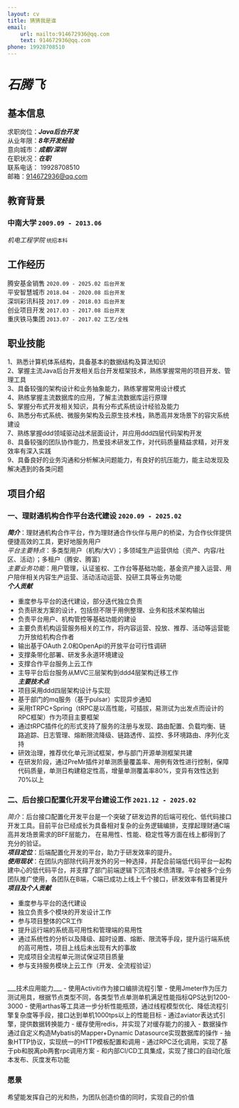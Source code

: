 ```yaml
---
layout: cv
title: 猜猜我是谁
email: 
    url: mailto:914672936@qq.com
    text: 914672936@qq.com
phone: 19928708510
---
```

# ___石腾飞___


## 基本信息
求职岗位：___Java后台开发___ <br>
从业年限：___8年开发经验___ <br>
意向城市：___成都/深圳___ <br>
在职状况：___在职___ <br>
联系电话： 19928708510 <br>
邮箱：914672936@qq.com

## 教育背景

### __中南大学__  `2009.09 - 2013.06`
_机电工程学院_  `统招本科`


## 工作经历

腾安基金销售  `2020.09 - 2025.02 后台开发` <br>
平安智慧城市  `2018.04 - 2020.08 后台开发` <br>
深圳彩讯科技  `2017.09 - 2018.03 后台开发` <br>
创业项目开发  `2017.03 - 2017.08 后台开发` <br>
重庆铁马集团  `2013.07 - 2017.02 工艺/全栈` <br>


## 职业技能

1、熟悉计算机体系结构，具备基本的数据结构及算法知识 <br>
2、掌握主流Java后台开发相关后台开发框架技术，熟练掌握常用的项目开发、管理工具 <br>
3、具备较强的架构设计和业务抽象能力，熟练掌握常用设计模式 <br>
4、熟练掌握主流数据库的应用，了解主流数据库运行原理 <br>
5、掌握分布式开发相关知识，具有分布式系统设计经验及能力 <br>
6、熟悉分布式系统、微服务架构及云原生技术栈，熟悉高并发场景下的容灾系统建设 <br>
7、熟练掌握ddd领域驱动战术层面设计，并应用ddd四层代码架构开发 <br>
8、具备较强的团队协作能力，热爱技术研发工作，对代码质量精益求精，对开发效率有深入实践 <br>
9、具备良好的业务沟通和分析解决问题能力，有良好的抗压能力，能主动发现及解决遇到的各类问题 <br>


## 项目介绍


### __一、理财通机构合作平台迭代建设__ `2020.09 - 2025.02`

___简介___：理财通机构合作平台，作为理财通合作伙伴与用户的桥梁，为合作伙伴提供便捷高效的工具，更好地服务用户<br>
_平台主要特点_：多类型用户（机构/大V）；多领域生产运营供给（资产、内容/社区、活动）；多租户（腾安、腾富）<br>
_主要业务功能_：用户管理，认证鉴权、工作台等基础功能，基金资产接入运营、用户陪伴相关内容生产运营、活动活动运营、投研工具等业务功能<br>
___个人贡献___<br>
- 重度参与平台的迭代建设，部分迭代独立负责
- 负责研发方案的设计，包括但不限于用例整理、业务和技术架构输出
- 负责平台用户、机构管控等基础功能的建设
- 主要负责机构运营服务相关的工作，将内容运营、投放、推荐、活动等运营能力开放给机构合作者
- 输出基于OAuth 2.0和OpenApi的开放平台可行性调研<br>
- 支撑条带化部署、研发多永道环境建设
- 支撑合作平台服务上云工作
- 主导平台后台服务从MVC三层架构到ddd4层架构迁移工作 <br>
  ___主要技术点___
- 项目采用ddd四层架构设计与实现
- 基于部门的mq服务（基于pulsar）实现异步通知
- 采用tTRPC+Spring（tRPC是以高性能，可插拔，易测试为出发点而设计的RPC框架）作为项目主要框架
- 通过tRPC插件化的形式支持了服务的注册与发现、路由配置、负载均衡、链路追踪、日志管理、熔断限流降级、链路透传、监控、多环境路由、序列化支持
- 研效治理，推荐优化单元测试框架，参与部门开源单测框架共建
- 在研发阶段，通过PreMr插件对单测质量覆盖率、用例有效性进行控制，保障代码质量，单测日构建稳定性高，增量单测覆盖率80%，变异有效性达到70%以上


### __二、后台接口配置化开发平台建设工作__ `2021.12 - 2025.02`

_简介_：后台接口配置化开发平台是一个突破了研发边界的后端可视化、低代码接口开发工具。目前平台已经成长为具备相对复杂的业务逻辑编排，支撑起理财通C端高并发场景需求的BFF层能力，
在易用性、性能、稳定性等方面在线上都得到了充分的验证。
<br>
___项目定位___：后端配置化开发的平台，助力于研发效率的提升。<br>
___使用现状___：在团队内部除代码开发外的另一种选择，并配合前端低代码平台一起构建中心的低代码平台，并支撑了部门前端逻辑下沉清技术债清理。平台被多个业务团队推广使用，各团队在B端，C端已成功上线上千个接口，研发效率有显著提升<br>
___项目及个人贡献___
- 重度参与平台的迭代建设
- 独立负责多个模块的开发设计工作
- 参与项目整体的CR工作
- 提升运行端的系统高可用性和管理端的易用性
- 通过系统性的分析以及降级、超时设置、熔断、限流等手段，提升运行端系统的高可用性，项目上线后未出现有大的事故
- 完成项目全流程单元测试保证项目质量
- 参与支持服务模块上云工作（开发、全流程验证）
<br>
___技术应用能力___
- 使用Activiti作为接口编排流程引擎
- 使用Jmeter作为压力测试用具，根据节点类型不同，各类型节点单测单机满足性能指标QPS达到1200-3000
- 使用arthas等工具进一步分析性能瓶颈，通过线程模型优化、降低流程引擎复杂度等手段，接口达到单机1000tps以上的性能目标
- 通过aviator表达式引擎，提供数据转换能力
- 缓存使用redis，并实现了对缓存能力的接入
- 数据操作通过自定义构造Mybatis的Mapper+Dynamic Datasource实现数据库的操作
- 抽象HTTP协议，实现统一的HTTP模板配置和调用
- 通过RPC泛化调用，实现了基于pb和脱离pb两套rpc调用方案
- 和内部CI/CD工具集成，实现了接口的自动化版本发布、灰度发布功能

### 愿景

希望能发挥自己的光和热，为团队创造价值的同时，实现自己的价值
